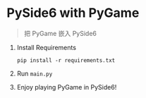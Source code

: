 # PySide6 with PyGame
> 把 PyGame 嵌入 PySide6

1. Install Requirements

    `pip install -r requirements.txt`

2. Run `main.py`
3. Enjoy playing PyGame in PySide6!
